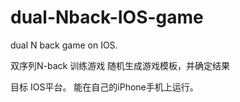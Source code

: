 # dual-Nback-IOS-game
dual N back game on IOS.

双序列N-back 训练游戏
随机生成游戏模板，并确定结果

目标 IOS平台。 能在自己的iPhone手机上运行。


